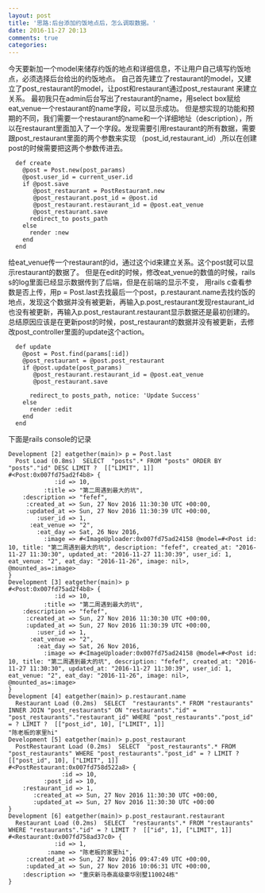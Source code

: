 ```yaml
---
layout: post
title: '思路:后台添加约饭地点后，怎么调取数据。'
date: 2016-11-27 20:13
comments: true
categories: 
---
```

今天要新加一个model来储存约饭的地点和详细信息，不让用户自己填写约饭地点，必须选择后台给出的约饭地点。
自己首先建立了restaurant的model，又建立了post_restaurant的model，让post和restaurant通过post_restaurant
来建立关系。
最初我只在admin后台写出了restaurant的name，用select box赋给eat_venue一个restaurant的name字段，可以显示成功。
但是想实现的功能和预期的不同，我们需要一个restaurant的name和一个详细地址（description），所以在restaurant里面加入了一个字段。发现需要引用restaurant的所有数据，需要跟post_restaurant里面的两个参数来实现
（post_id,restaurant_id）,所以在创建post的时候需要把这两个参数传进去。
```
  def create
    @post = Post.new(post_params)
    @post.user_id = current_user.id
    if @post.save
       @post_restaurant = PostRestaurant.new
       @post_restaurant.post_id = @post.id
       @post_restaurant.restaurant_id = @post.eat_venue
       @post_restaurant.save
      redirect_to posts_path
    else
      render :new
    end
  end
```
给eat_venue传一个restaurant的id，通过这个id来建立关系。这个post就可以显示restaurant的数据了。
但是在edit的时候，修改eat_venue的数值的时候，rails s的log里面已经显示数据传到了后端，但是在前端的显示不变，
用rails c查看参数是否上传，用p = Post.last去找最后一个post，p.restaurant.name去找约饭的地点，发现这个数据并没有被更新，再输入p.post_restaurant发现restaurant_id也没有被更新，再输入p.post_restaurant.restaurant显示数据还是最初创建的。总结原因应该是在更新post的时候，post_restaurant的数据并没有被更新，去修改post_controller里面的update这个action。
```
  def update
    @post = Post.find(params[:id])
    @post_restaurant = @post.post_restaurant
    if @post.update(post_params)
       @post_restaurant.restaurant_id = @post.eat_venue
       @post_restaurant.save
    
      redirect_to posts_path, notice: 'Update Success'
    else
      render :edit
    end
  end
```
下面是rails console的记录
```
Development [2] eatgether(main)> p = Post.last
  Post Load (0.8ms)  SELECT  "posts".* FROM "posts" ORDER BY "posts"."id" DESC LIMIT ?  [["LIMIT", 1]]
#<Post:0x007fd75ad2f4b8> {
             :id => 10,
          :title => "第二周遇到最大的坑",
    :description => "fefef",
     :created_at => Sun, 27 Nov 2016 11:30:30 UTC +00:00,
     :updated_at => Sun, 27 Nov 2016 11:30:39 UTC +00:00,
        :user_id => 1,
      :eat_venue => "2",
        :eat_day => Sat, 26 Nov 2016,
          :image => #<ImageUploader:0x007fd75ad24158 @model=#<Post id: 10, title: "第二周遇到最大的坑", description: "fefef", created_at: "2016-11-27 11:30:30", updated_at: "2016-11-27 11:30:39", user_id: 1, eat_venue: "2", eat_day: "2016-11-26", image: nil>, @mounted_as=:image>
}
Development [3] eatgether(main)> p
#<Post:0x007fd75ad2f4b8> {
             :id => 10,
          :title => "第二周遇到最大的坑",
    :description => "fefef",
     :created_at => Sun, 27 Nov 2016 11:30:30 UTC +00:00,
     :updated_at => Sun, 27 Nov 2016 11:30:39 UTC +00:00,
        :user_id => 1,
      :eat_venue => "2",
        :eat_day => Sat, 26 Nov 2016,
          :image => #<ImageUploader:0x007fd75ad24158 @model=#<Post id: 10, title: "第二周遇到最大的坑", description: "fefef", created_at: "2016-11-27 11:30:30", updated_at: "2016-11-27 11:30:39", user_id: 1, eat_venue: "2", eat_day: "2016-11-26", image: nil>, @mounted_as=:image>
}
Development [4] eatgether(main)> p.restaurant.name
  Restaurant Load (0.2ms)  SELECT  "restaurants".* FROM "restaurants" INNER JOIN "post_restaurants" ON "restaurants"."id" = "post_restaurants"."restaurant_id" WHERE "post_restaurants"."post_id" = ? LIMIT ?  [["post_id", 10], ["LIMIT", 1]]
"陈老板的家里hi"
Development [5] eatgether(main)> p.post_restaurant
  PostRestaurant Load (0.2ms)  SELECT  "post_restaurants".* FROM "post_restaurants" WHERE "post_restaurants"."post_id" = ? LIMIT ?  [["post_id", 10], ["LIMIT", 1]]
#<PostRestaurant:0x007fd758d522a8> {
               :id => 10,
          :post_id => 10,
    :restaurant_id => 1,
       :created_at => Sun, 27 Nov 2016 11:30:30 UTC +00:00,
       :updated_at => Sun, 27 Nov 2016 11:30:30 UTC +00:00
}
Development [6] eatgether(main)> p.post_restaurant.restaurant
  Restaurant Load (0.2ms)  SELECT  "restaurants".* FROM "restaurants" WHERE "restaurants"."id" = ? LIMIT ?  [["id", 1], ["LIMIT", 1]]
#<Restaurant:0x007fd758ad37c0> {
             :id => 1,
           :name => "陈老板的家里hi",
     :created_at => Sun, 27 Nov 2016 09:47:49 UTC +00:00,
     :updated_at => Sun, 27 Nov 2016 10:06:31 UTC +00:00,
    :description => "重庆新马泰高级豪华别墅110024栋"
}
```